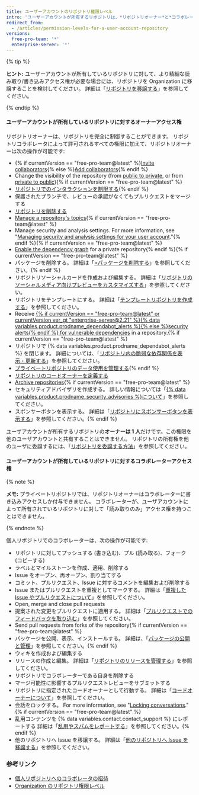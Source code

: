 ```yaml
---
title: ユーザーアカウントのリポジトリ権限レベル
intro: 'ユーザーアカウントが所有するリポジトリは、*リポジトリオーナー*と*コラボレーター*という 2 つの権限レベルを持ちます。'
redirect_from:
  - /articles/permission-levels-for-a-user-account-repository
versions:
  free-pro-team: '*'
  enterprise-server: '*'
---
```


{% tip %}

**ヒント:** ユーザーアカウントが所有しているリポジトリに対して、より精細な読み取り/書き込みアクセス権が必要な場合には、リポジトリを Organization に移譲することを検討してください。 詳細は「[リポジトリを移譲する](/articles/transferring-a-repository)」を参照してください。

{% endtip %}

#### ユーザーアカウントが所有しているリポジトリに対するオーナーアクセス権

リポジトリオーナーは、リポジトリを完全に制御することができます。 リポジトリコラボレータによって許可されるすべての権限に加えて、リポジトリオーナーは次の操作が可能です:

- {% if currentVersion == "free-pro-team@latest" %}[Invite collaborators](/articles/inviting-collaborators-to-a-personal-repository){% else %}[Add collaborators](/articles/inviting-collaborators-to-a-personal-repository){% endif %}
- Change the visibility of the repository (from [public to private](/articles/making-a-public-repository-private), or from [private to public](/articles/making-a-private-repository-public)){% if currentVersion == "free-pro-team@latest" %}
- [リポジトリでのインタラクションを制限する](/articles/limiting-interactions-with-your-repository){% endif %}
- 保護されたブランチで、レビューの承認がなくてもプルリクエストをマージする
- [リポジトリを削除する](/articles/deleting-a-repository)
- [Manage a repository's topics](/articles/classifying-your-repository-with-topics){% if currentVersion == "free-pro-team@latest" %}
- Manage security and analysis settings. For more information, see "[Managing security and analysis settings for your user account](/github/setting-up-and-managing-your-github-user-account/managing-security-and-analysis-settings-for-your-user-account)."{% endif %}{% if currentVersion == "free-pro-team@latest" %}
- [Enable the dependency graph](/github/visualizing-repository-data-with-graphs/exploring-the-dependencies-and-dependents-of-a-repository) for a private repository{% endif %}{% if currentVersion == "free-pro-team@latest" %}
- パッケージを削除する。 詳細は「[>パッケージを削除する](/github/managing-packages-with-github-packages/deleting-a-package)」を参照してください。{% endif %}
- リポジトリソーシャルカードを作成および編集する。 詳細は「[リポジトリのソーシャルメディア向けプレビューをカスタマイズする](/articles/customizing-your-repositorys-social-media-preview)」を参照してください。
- リポジトリをテンプレートにする。 詳細は「[テンプレートリポジトリを作成する](/articles/creating-a-template-repository)」を参照してください。
- Receive [{% if currentVersion == "free-pro-team@latest" or currentVersion ver_gt "enterprise-server@2.21" %}{% data variables.product.prodname_dependabot_alerts %}{% else %}security alerts{% endif %} for vulnerable dependencies](/github/managing-security-vulnerabilities/about-alerts-for-vulnerable-dependencies) in a repository.{% if currentVersion == "free-pro-team@latest" %}
- リポジトリで {% data variables.product.prodname_dependabot_alerts %} を閉じます。 詳細については、「[リポジトリ内の脆弱な依存関係を表示・更新する](/github/managing-security-vulnerabilities/viewing-and-updating-vulnerable-dependencies-in-your-repository)」を参照してください。
- [プライベートリポジトリのデータ使用を管理する](/github/understanding-how-github-uses-and-protects-your-data/managing-data-use-settings-for-your-private-repository){% endif %}
- [リポジトリのコードオーナーを定義する](/articles/about-code-owners)
- [Archive repositories](/articles/about-archiving-repositories){% if currentVersion == "free-pro-team@latest" %}
- セキュリティアドバイザリを作成する。 詳しい情報については「[{% data variables.product.prodname_security_advisories %}について](/github/managing-security-vulnerabilities/about-github-security-advisories)」を参照してください。
- スポンサーボタンを表示する。 詳細は「[リポジトリにスポンサーボタンを表示する](/articles/displaying-a-sponsor-button-in-your-repository)」を参照してください。{% endif %}

ユーザアカウントが所有するリポジトリの**オーナーは 1 人**だけです。この権限を他のユーザアカウントと共有することはできません。 リポジトリの所有権を他のユーザに委譲するには、「[リポジトリを委譲する方法](/articles/how-to-transfer-a-repository)」を参照してください。

#### ユーザーアカウントが所有しているリポジトリに対するコラボレーターアクセス権

{% note %}

**メモ:** プライベートリポジトリでは、リポジトリオーナーはコラボレーターに書き込みアクセスしか付与できません。 コラボレーターが、ユーザアカウントによって所有されているリポジトリに対して「読み取りのみ」アクセス権を持つことはできません。

{% endnote %}

個人リポジトリでのコラボレーターは、次の操作が可能です:

- リポジトリに対してプッシュする (書き込む)、プル (読み取る)、フォーク (コピーする)
- ラベルとマイルストーンを作成、適用、削除する
- Issue をオープン、再オープン、割り当てする
- コミット、プルリクエスト、Issue に対するコメントを編集および削除する
- Issue またはプルリクエストを重複としてマークする。 詳細は「[重複した Issue やプルリクエストについて](/articles/about-duplicate-issues-and-pull-requests)」を参照してください。
- Open, merge and close pull requests
- 提案された変更をプルリクエストに適用する。 詳細は「[プルリクエストでのフィードバックを取り込む](/articles/incorporating-feedback-in-your-pull-request)」を参照してください。
- Send pull requests from forks of the repository{% if currentVersion == "free-pro-team@latest" %}
- パッケージを公開、表示、インストールする。 詳細は、「[パッケージの公開と管理](/github/managing-packages-with-github-packages/publishing-and-managing-packages)」を参照してください。{% endif %}
- ウィキを作成および編集する
- リリースの作成と編集。 詳細は「[リポジトリのリリースを管理する](/github/administering-a-repository/managing-releases-in-a-repository)」を参照してください。
- リポジトリでコラボレーターである自身を削除する
- マージ可能性に影響するプルリクエストレビューをサブミットする
- リポジトリに指定されたコードオーナーとして行動する。 詳細は「[コードオーナーについて](/articles/about-code-owners)」を参照してください。
- 会話をロックする。 For more information, see "[Locking conversations](/articles/locking-conversations)."{% if currentVersion == "free-pro-team@latest" %}
- 乱用コンテンツを {% data variables.contact.contact_support %} にレポートする 詳細は「[乱用やスパムをレポートする](/articles/reporting-abuse-or-spam)」を参照してください。{% endif %}
- 他のリポジトリへ Issue を移譲する。 詳細は「[他のリポジトリへ Issue を移譲する](/articles/transferring-an-issue-to-another-repository)」を参照してください。

### 参考リンク

- [個人リポジトリへのコラボレータの招待](/articles/inviting-collaborators-to-a-personal-repository)
- [Organization のリポジトリ権限レベル](/articles/repository-permission-levels-for-an-organization)
